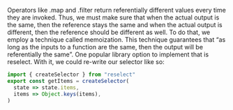 Operators like .map and .filter return referentially different values every time they are invoked. Thus, we must make sure that when the actual output is the same, then the reference stays the same and when the actual output is different, then the reference should be different as well. To do that, we employ a technique called memoization. This technique guarantees that “as long as the inputs to a function are the same, then the output will be referentially the same”. One popular library option to implement that is reselect. With it, we could re-write our selector like so:

```js
import { createSelector } from "reselect"
export const getItems = createSelector(
  state => state.items,
  items => Object.keys(items),
)
```
